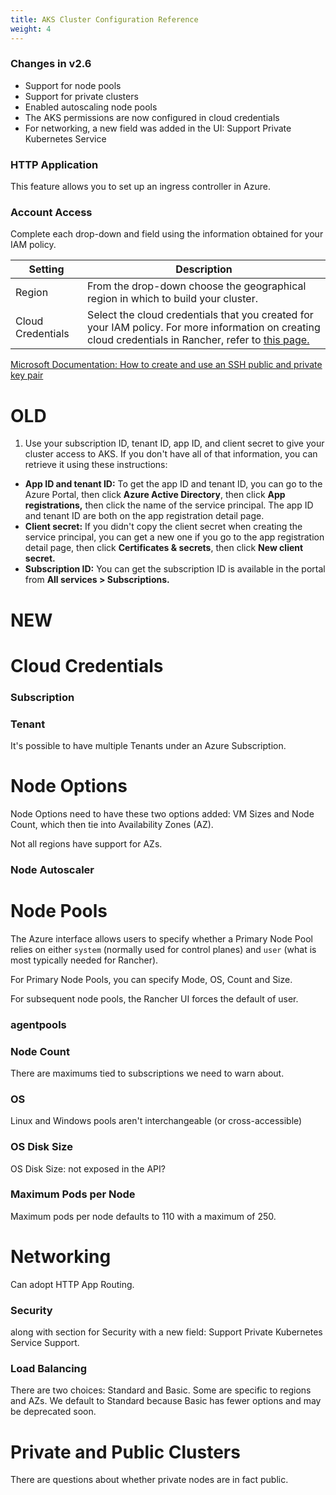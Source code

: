 ```yaml
---
title: AKS Cluster Configuration Reference
weight: 4
---
```


### Changes in v2.6

- Support for node pools
- Support for private clusters
- Enabled autoscaling node pools
- The AKS permissions are now configured in cloud credentials
- For networking, a new field was added in the UI: Support Private Kubernetes Service

### HTTP Application

This feature allows you to set up an ingress controller in Azure.

### Account Access

Complete each drop-down and field using the information obtained for your IAM policy.

| Setting    | Description       |
| ---------- | -------------------------------------------------------------------------------------------------------------------- |
| Region     | From the drop-down choose the geographical region in which to build your cluster.                                    |
| Cloud Credentials | Select the cloud credentials that you created for your IAM policy. For more information on creating cloud credentials in Rancher, refer to [this page.]({{<baseurl>}}/rancher/v2.x/en/user-settings/cloud-credentials/) |

[Microsoft Documentation: How to create and use an SSH public and private key pair](https://docs.microsoft.com/en-us/azure/virtual-machines/linux/mac-create-ssh-keys)

# OLD

1. Use your subscription ID, tenant ID, app ID, and client secret to give your cluster access to AKS. If you don't have all of that information, you can retrieve it using these instructions:
  - **App ID and tenant ID:** To get the app ID and tenant ID, you can go to the Azure Portal, then click **Azure Active Directory**, then click **App registrations,** then click the name of the service principal. The app ID and tenant ID are both on the app registration detail page. 
  - **Client secret:** If you didn't copy the client secret when creating the service principal, you can get a new one if you go to the app registration detail page, then click **Certificates & secrets**, then click **New client secret.** 
  - **Subscription ID:** You can get the subscription ID is available in the portal from **All services > Subscriptions.**


# NEW

# Cloud Credentials

### Subscription

### Tenant

It's possible to have multiple Tenants under an Azure Subscription.

# Node Options

Node Options need to have these two options added: VM Sizes and Node Count, which then tie into Availability Zones (AZ).

Not all regions have support for AZs. 

### Node Autoscaler

# Node Pools

The Azure interface allows users to specify whether a Primary Node Pool relies on either `system` (normally used for control planes) and `user` (what is most typically needed for Rancher).

For Primary Node Pools, you can specify Mode, OS, Count and Size.

For subsequent node pools, the Rancher UI forces the default of user.

### agentpools

### Node Count
There are maximums tied to subscriptions we need to warn about.

### OS

Linux and Windows pools aren't interchangeable (or cross-accessible)

### OS Disk Size

OS Disk Size: not exposed in the API?

### Maximum Pods per Node

Maximum pods per node defaults to 110 with a maximum of 250.

# Networking

Can adopt HTTP App Routing.

### Security
 along with section for Security with a new field: Support Private Kubernetes Service Support.

### Load Balancing

There are two choices: Standard and Basic. Some are specific to regions and AZs. We default to Standard because Basic has fewer options and may be deprecated soon.

# Private and Public Clusters

There are questions about whether private nodes are in fact public.



